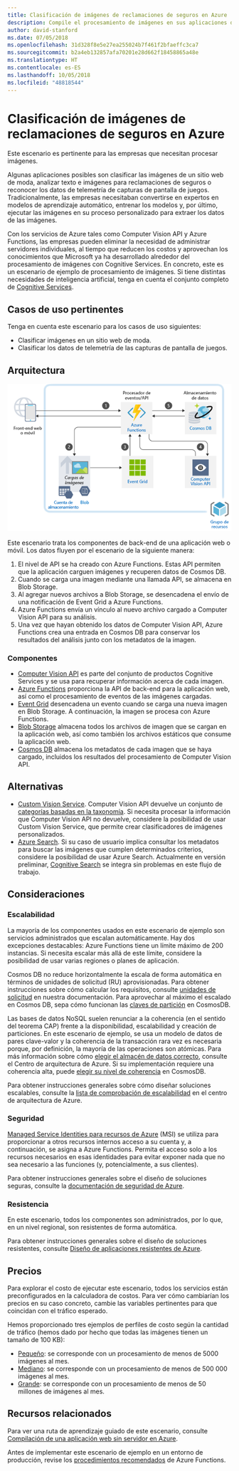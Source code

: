 ```yaml
---
title: Clasificación de imágenes de reclamaciones de seguros en Azure
description: Compile el procesamiento de imágenes en sus aplicaciones de Azure.
author: david-stanford
ms.date: 07/05/2018
ms.openlocfilehash: 31d328f8e5e27ea255024b7f461f2bfaeffc3ca7
ms.sourcegitcommit: b2a4eb132857afa70201e28d662f18458865a48e
ms.translationtype: HT
ms.contentlocale: es-ES
ms.lasthandoff: 10/05/2018
ms.locfileid: "48818544"
---
```

# <a name="image-classification-for-insurance-claims-on-azure"></a>Clasificación de imágenes de reclamaciones de seguros en Azure

Este escenario es pertinente para las empresas que necesitan procesar imágenes.

Algunas aplicaciones posibles son clasificar las imágenes de un sitio web de moda, analizar texto e imágenes para reclamaciones de seguros o reconocer los datos de telemetría de capturas de pantalla de juegos. Tradicionalmente, las empresas necesitaban convertirse en expertos en modelos de aprendizaje automático, entrenar los modelos y, por último, ejecutar las imágenes en su proceso personalizado para extraer los datos de las imágenes.

Con los servicios de Azure tales como Computer Vision API y Azure Functions, las empresas pueden eliminar la necesidad de administrar servidores individuales, al tiempo que reducen los costos y aprovechan los conocimientos que Microsoft ya ha desarrollado alrededor del procesamiento de imágenes con Cognitive Services. En concreto, este es un escenario de ejemplo de procesamiento de imágenes. Si tiene distintas necesidades de inteligencia artificial, tenga en cuenta el conjunto completo de [Cognitive Services](/azure/#pivot=products&panel=ai).

## <a name="relevant-use-cases"></a>Casos de uso pertinentes

Tenga en cuenta este escenario para los casos de uso siguientes:

* Clasificar imágenes en un sitio web de moda.
* Clasificar los datos de telemetría de las capturas de pantalla de juegos.

## <a name="architecture"></a>Arquitectura

![Arquitectura para la clasificación de imágenes][architecture]

Este escenario trata los componentes de back-end de una aplicación web o móvil. Los datos fluyen por el escenario de la siguiente manera:

1. El nivel de API se ha creado con Azure Functions. Estas API permiten que la aplicación carguen imágenes y recuperen datos de Cosmos DB.
2. Cuando se carga una imagen mediante una llamada API, se almacena en Blob Storage.
3. Al agregar nuevos archivos a Blob Storage, se desencadena el envío de una notificación de Event Grid a Azure Functions.
4. Azure Functions envía un vínculo al nuevo archivo cargado a Computer Vision API para su análisis.
5. Una vez que hayan obtenido los datos de Computer Vision API, Azure Functions crea una entrada en Cosmos DB para conservar los resultados del análisis junto con los metadatos de la imagen.

### <a name="components"></a>Componentes

* [Computer Vision API](/azure/cognitive-services/computer-vision/home) es parte del conjunto de productos Cognitive Services y se usa para recuperar información acerca de cada imagen.
* [Azure Functions](/azure/azure-functions/functions-overview) proporciona la API de back-end para la aplicación web, así como el procesamiento de eventos de las imágenes cargadas.
* [Event Grid](/azure/event-grid/overview) desencadena un evento cuando se carga una nueva imagen en Blob Storage. A continuación, la imagen se procesa con Azure Functions.
* [Blob Storage](/azure/storage/blobs/storage-blobs-introduction) almacena todos los archivos de imagen que se cargan en la aplicación web, así como también los archivos estáticos que consume la aplicación web.
* [Cosmos DB](/azure/cosmos-db/introduction) almacena los metadatos de cada imagen que se haya cargado, incluidos los resultados del procesamiento de Computer Vision API.

## <a name="alternatives"></a>Alternativas

* [Custom Vision Service](/azure/cognitive-services/custom-vision-service/home). Computer Vision API devuelve un conjunto de [categorías basadas en la taxonomía][cv-categories]. Si necesita procesar la información que Computer Vision API no devuelve, considere la posibilidad de usar Custom Vision Service, que permite crear clasificadores de imágenes personalizados.
* [Azure Search](/azure/search/search-what-is-azure-search). Si su caso de usuario implica consultar los metadatos para buscar las imágenes que cumplen determinados criterios, considere la posibilidad de usar Azure Search. Actualmente en versión preliminar, [Cognitive Search](/azure/search/cognitive-search-concept-intro) se integra sin problemas en este flujo de trabajo.

## <a name="considerations"></a>Consideraciones

### <a name="scalability"></a>Escalabilidad

La mayoría de los componentes usados en este escenario de ejemplo son servicios administrados que escalan automáticamente. Hay dos excepciones destacables: Azure Functions tiene un límite máximo de 200 instancias. Si necesita escalar más allá de este límite, considere la posibilidad de usar varias regiones o planes de aplicación.

Cosmos DB no reduce horizontalmente la escala de forma automática en términos de unidades de solicitud (RU) aprovisionadas. Para obtener instrucciones sobre cómo calcular los requisitos, consulte [unidades de solicitud](/azure/cosmos-db/request-units) en nuestra documentación. Para aprovechar al máximo el escalado en Cosmos DB, sepa cómo funcionan las [claves de partición](/azure/cosmos-db/partition-data) en CosmosDB.

Las bases de datos NoSQL suelen renunciar a la coherencia (en el sentido del teorema CAP) frente a la disponibilidad, escalabilidad y creación de particiones. En este escenario de ejemplo, se usa un modelo de datos de pares clave-valor y la coherencia de la transacción rara vez es necesaria porque, por definición, la mayoría de las operaciones son atómicas. Para más información sobre cómo [elegir el almacén de datos correcto](../../guide/technology-choices/data-store-overview.md), consulte el Centro de arquitectura de Azure.  Si su implementación requiere una coherencia alta, puede [elegir su nivel de coherencia](/azure/cosmos-db/consistency-levels) en CosmosDB.

Para obtener instrucciones generales sobre cómo diseñar soluciones escalables, consulte la [lista de comprobación de escalabilidad][scalability] en el centro de arquitectura de Azure.

### <a name="security"></a>Seguridad

[Managed Service Identities para recursos de Azure][msi] (MSI) se utiliza para proporcionar a otros recursos internos acceso a su cuenta y, a continuación, se asigna a Azure Functions. Permita el acceso solo a los recursos necesarios en esas identidades para evitar exponer nada que no sea necesario a las funciones (y, potencialmente, a sus clientes).

Para obtener instrucciones generales sobre el diseño de soluciones seguras, consulte la [documentación de seguridad de Azure][security].

### <a name="resiliency"></a>Resistencia

En este escenario, todos los componentes son administrados, por lo que, en un nivel regional, son resistentes de forma automática.

Para obtener instrucciones generales sobre el diseño de soluciones resistentes, consulte [Diseño de aplicaciones resistentes de Azure][resiliency].

## <a name="pricing"></a>Precios

Para explorar el costo de ejecutar este escenario, todos los servicios están preconfigurados en la calculadora de costos. Para ver cómo cambiarían los precios en su caso concreto, cambie las variables pertinentes para que coincidan con el tráfico esperado.

Hemos proporcionado tres ejemplos de perfiles de costo según la cantidad de tráfico (hemos dado por hecho que todas las imágenes tienen un tamaño de 100 KB):

* [Pequeño][small-pricing]: se corresponde con un procesamiento de menos de 5000 imágenes al mes.
* [Mediano][medium-pricing]: se corresponde con un procesamiento de menos de 500 000 imágenes al mes.
* [Grande][large-pricing]: se corresponde con un procesamiento de menos de 50 millones de imágenes al mes.

## <a name="related-resources"></a>Recursos relacionados

Para ver una ruta de aprendizaje guiado de este escenario, consulte [Compilación de una aplicación web sin servidor en Azure][serverless].

Antes de implementar este escenario de ejemplo en un entorno de producción, revise los [procedimientos recomendados][functions-best-practices] de Azure Functions.

<!-- links -->
[architecture]: ./media/architecture-intelligent-apps-image-processing.png
[small-pricing]: https://azure.com/e/f9b59d238b43423683db73f4a31dc380
[medium-pricing]: https://azure.com/e/7c7fc474db344b87aae93bc29ae27108
[large-pricing]: https://azure.com/e/cbadbca30f8640d6a061f8457a74ba7d
[cognitive-search]: /azure/search/cognitive-search-concept-intro
[serverless]: /azure/functions/tutorial-static-website-serverless-api-with-database
[cv-categories]: /azure/cognitive-services/computer-vision/home#the-86-category-concept
[resiliency]: /azure/architecture/resiliency/
[security]: /azure/security/
[scalability]: /azure/architecture/checklist/scalability
[functions-best-practices]: /azure/azure-functions/functions-best-practices
[msi]: /azure/app-service/app-service-managed-service-identity
